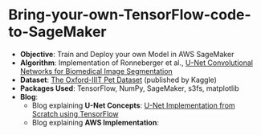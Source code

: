# Bring-your-own-TensorFlow-code-to-SageMaker


* **Objective**: Train and Deploy your own Model in AWS SageMaker
* **Algorithm**: Implementation of Ronneberger et al., [U-Net Convolutional Networks for Biomedical Image Segmentation](https://arxiv.org/abs/1505.04597)
* **Dataset**: [The Oxford-IIIT Pet Dataset](https://www.kaggle.com/tanlikesmath/the-oxfordiiit-pet-dataset) (published by Kaggle)
* **Packages Used**: TensorFlow, NumPy, SageMaker, s3fs, matplotlib
* **Blog**: 
    * Blog explaining **U-Net Concepts**: [U-Net Implementation from Scratch using TensorFlow](https://medium.com/geekculture/u-net-implementation-from-scratch-using-tensorflow-b4342266e406)
    * Blog explaining **AWS Implementation**:

